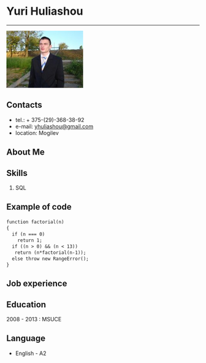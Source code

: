 # Yuri Huliashou
  ---
  ![ava](/ava.jpg)
 
## Contacts
  * tel.: + 375-(29)-368-38-92
  * e-mail: yhuliashou@gmail.com
  * location: Mogilev

## About Me


## Skills
1. SQL

## Example of code
```
function factorial(n)
{
  if (n === 0)
    return 1;
  if ((n > 0) && (n < 13))
   return (n*factorial(n-1));
  else throw new RangeError();
}
```

## Job experience


## Education
2008 - 2013 : MSUCE

## Language
* English - A2
